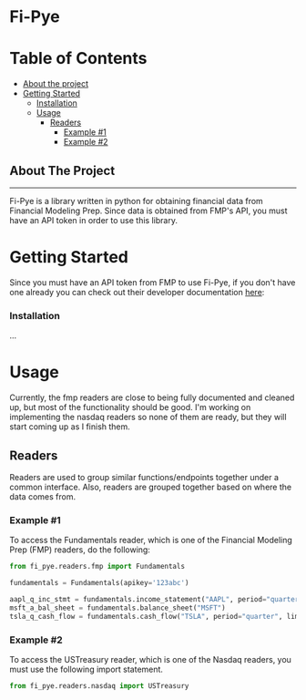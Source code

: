 # Fi-Pye

# Table of Contents

   * [About the project](#about-the-project)
   * [Getting Started](#getting-started)
     * [Installation](#installation)
     * [Usage](#usage)
        * [Readers](#readers)
          * [Example #1](#example-1)
          * [Example #2](#example-2)

## About The Project

---
Fi-Pye is a library written in python for obtaining financial
data from Financial Modeling Prep. Since data is obtained from FMP's API,
you must have an API token in order to use this library.

# Getting Started

Since you must have an API token from FMP to use Fi-Pye, if you don't have one
already you can check out their developer documentation [here](https://site.financialmodelingprep.com/developer/docs/):

### Installation
...

# Usage
Currently, the fmp readers are close to being fully documented and cleaned up,
but most of the functionality should be good. I'm working on implementing the nasdaq
readers so none of them are ready, but they will start coming up as I finish them.


## Readers
Readers are used to group similar functions/endpoints together under a common 
interface. Also, readers are grouped together based on where the data comes from. 


### Example #1
To access the Fundamentals reader, which is one of the Financial Modeling Prep (FMP) 
readers, do the following:
```python
from fi_pye.readers.fmp import Fundamentals

fundamentals = Fundamentals(apikey='123abc')

aapl_q_inc_stmt = fundamentals.income_statement("AAPL", period="quarter")
msft_a_bal_sheet = fundamentals.balance_sheet("MSFT")
tsla_q_cash_flow = fundamentals.cash_flow("TSLA", period="quarter", limit=5)
```

### Example #2
To access the USTreasury reader, which is one of the Nasdaq readers, you must use the 
following import statement.
```python
from fi_pye.readers.nasdaq import USTreasury
```





